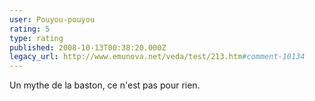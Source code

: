 ```yaml
---
user: Pouyou-pouyou
rating: 5
type: rating
published: 2008-10-13T00:38:20.000Z
legacy_url: http://www.emunova.net/veda/test/213.htm#comment-10134
---
```

Un mythe de la baston, ce n'est pas pour rien.